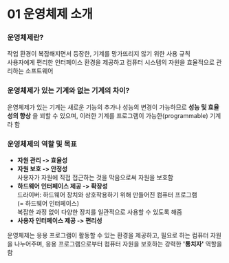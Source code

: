 # 01 운영체제 소개
### 운영체제란?
작업 환경이 복잡해지면서 등장한, 기계를 망가뜨리지 않기 위한 사용 규칙  
사용자에게 편리한 인터페이스 환경을 제공하고 컴퓨터 시스템의 자원을 효율적으로 관리하는 소프트웨어

### 운영체제가 있는 기계와 없는 기계의 차이?  
운영체제가 있는 기계는 새로운 기능의 추가나 성능의 변경이 가능하므로 __성능 및 효율성의 향상__ 을 꾀할 수 있으며, 이러한 기계를 프로그램이 가능한(programmable) 기계라 함

### 운영체제의 역할 및 목표
- __자원 관리 -> 효율성__
- __자원 보호 -> 안정성__  
사용자가 자원에 직접 접근하는 것을 막음으로써 자원을 보호함
- __하드웨어 인터페이스 제공 -> 확장성__  
드라이버: 하드웨어 장치와 상호작용하기 위해 만들어진 컴퓨터 프로그램  
(= 하드웨어 인터페이스)  
복잡한 과정 없이 다양한 장치를 일관적으로 사용할 수 있도록 해줌
- __사용자 인터페이스 제공 -> 편리성__  

운영체제는 응용 프로그램이 활동할 수 있는 환경을 제공하고, 필요로 하는 컴퓨터 자원을 나누어주며, 응용 프로그램으로부터 컴퓨터 자원을 보호하는 강력한 __'통치자'__ 역할을 함
